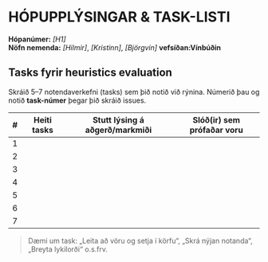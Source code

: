 # HÓPUPPLÝSINGAR & TASK-LISTI

**Hópanúmer:** _[H1]_  
**Nöfn nemenda:** _[Hilmir]_, _[Kristinn]_, _[Björgvin]_
**vefsíðan:Vínbúðin**

## Tasks fyrir heuristics evaluation
Skráið 5–7 notendaverkefni (tasks) sem þið notið við rýnina. Númerið þau og notið **task-númer** þegar þið skráið issues.

| # | Heiti tasks | Stutt lýsing á aðgerð/markmiði | Slóð(ir) sem prófaðar voru |
|---|-------------|--------------------------------|-----------------------------|
| 1 |             |                                |                             |
| 2 |             |                                |                             |
| 3 |             |                                |                             |
| 4 |             |                                |                             |
| 5 |             |                                |                             |
| 6 |             |                                |                             |
| 7 |             |                                |                             |

> Dæmi um task: „Leita að vöru og setja í körfu“, „Skrá nýjan notanda“, „Breyta lykilorði“ o.s.frv.
